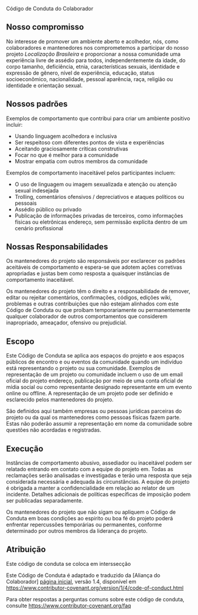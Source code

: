 Código de Conduta do Colaborador

## Nosso compromisso

No interesse de promover um ambiente aberto e acolhedor, nós, como
colaboradores e mantenedores nos comprometemos a participar do nosso projeto *Localização Brasileira* e proporcionar a
nossa comunidade uma experiência livre de assédio para todos, independentemente da idade, do corpo
tamanho, deficiência, etnia, características sexuais, identidade e expressão de gênero,
nível de experiência, educação, status socioeconômico, nacionalidade, pessoal
aparência, raça, religião ou identidade e orientação sexual.

## Nossos padrões

Exemplos de comportamento que contribui para criar um ambiente positivo
incluir:

* Usando linguagem acolhedora e inclusiva
* Ser respeitoso com diferentes pontos de vista e experiências
* Aceitando graciosamente críticas construtivas
* Focar no que é melhor para a comunidade
* Mostrar empatia com outros membros da comunidade

Exemplos de comportamento inaceitável pelos participantes incluem:

* O uso de linguagem ou imagem sexualizada e atenção ou atenção sexual indesejada
* Trolling, comentários ofensivos / depreciativos e ataques políticos ou pessoais
* Assédio público ou privado
* Publicação de informações privadas de terceiros, como informações físicas ou eletrônicas
 endereço, sem permissão explícita dentro de um cenário profissional

## Nossas Responsabilidades

Os mantenedores do projeto são responsáveis ​​por esclarecer os padrões aceitáveis de
comportamento e espera-se que adotem ações corretivas apropriadas e justas bem como
resposta a quaisquer instâncias de comportamento inaceitável.

Os mantenedores do projeto têm o direito e a responsabilidade de remover, editar ou
rejeitar comentários, confirmações, códigos, edições wiki, problemas e outras contribuições
que não estejam alinhados com este Código de Conduta ou que proíbam temporariamente ou
permanentemente qualquer colaborador de outros comportamentos que considerem inapropriado,
ameaçador, ofensivo ou prejudicial.

## Escopo

Este Código de Conduta se aplica aos espaços do projeto e aos espaços públicos de encontro e ou eventos da comunidade
quando um indivíduo está representando o projeto ou sua comunidade. Exemplos de
representação de um projeto ou comunidade incluem o uso de um email oficial do projeto
endereço, publicação por meio de uma conta oficial de mídia social ou como representante designado
representante em um evento online ou offline. A representação de um projeto pode ser
definido e esclarecido pelos mantenedores do projeto.

São definidos aqui também empresas ou pessoas jurídicas parceiras do projeto ou da qual os mantenedores como pessoas físicas
fazem parte. Estas não poderão assumir a representação em nome da comunidade sobre questões não acordadas e registradas.

## Execução

Instâncias de comportamento abusivo, assediador ou inaceitável podem ser
relatado entrando em contato com a equipe do projeto em. Todas as
reclamações serão analisadas e investigadas e terão uma resposta que
seja considerada necessária e adequada às circunstâncias. A equipe do projeto é
obrigada a manter a confidencialidade em relação ao relator de um incidente.
Detalhes adicionais de políticas específicas de imposição podem ser publicadas separadamente.

Os mantenedores do projeto que não sigam ou apliquem o Código de Conduta em boas condições
ao espirito ou boa fé do projeto poderá enfrentar repercussões temporárias ou permanentes, conforme determinado por outros
membros da liderança do projeto.

## Atribuição

Este código de conduta se coloca em interssecção 

Este Código de Conduta é adaptado e traduzido da [Aliança do Colaborador] [página inicial], versão 1.4,
disponível em https://www.contributor-covenant.org/version/1/4/code-of-conduct.html

[página inicial]: https://www.contributor-covenant.org

Para obter respostas a perguntas comuns sobre este código de conduta, consulte
https://www.contributor-covenant.org/faq
